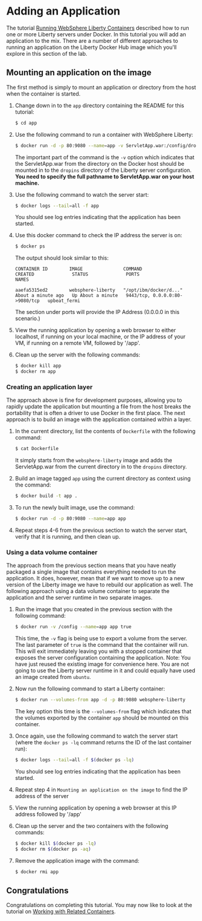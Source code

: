 # Adding an Application
The tutorial [Running WebSphere Liberty Containers](../liberty) described how to run one or more Liberty servers under Docker. In this tutorial you will add an application to the mix. There are a number of different approaches to running an application on the Liberty Docker Hub image which you'll explore in this section of the lab.

## Mounting an application on the image
The first method is simply to mount an application or directory from the host when the container is started.

1. Change down in to the `app` directory containing the README for this tutorial:

    ```bash
    $ cd app
    ```
2. Use the following command to run a container with WebSphere Liberty:

    ```bash
    $ docker run -d -p 80:9080 --name=app -v ServletApp.war:/config/dropins/app.war websphere-liberty
    ```
    The important part of the command is the `-v` option which indicates that the ServletApp.war from the directory on the Docker host should be mounted in to the `dropins` directory of the Liberty server configuration. **You need to specify the full pathname to ServletApp.war on your host machine.**

3. Use the following command to watch the server start:

    ```bash
    $ docker logs --tail=all -f app
    ```
    You should see log entries indicating that the application has been started.

4. Use this docker command to check the IP address the server is on:

    ```bash
    $ docker ps
    ```
    The output should look similar to this:

    ```
    CONTAINER ID        IMAGE               COMMAND                  CREATED              STATUS              PORTS                             NAMES

    aaefa5315ed2        websphere-liberty   "/opt/ibm/docker/d..."   About a minute ago   Up About a minute   9443/tcp, 0.0.0.0:80->9080/tcp   upbeat_fermi
    ```

    The section under ports will provide the IP Address (0.0.0.0 in this scenario.)

5. View the running application by opening a web browser to either localhost, if running on your local machine, or the IP address of your VM, if running on a remote VM, followed by '/app'.

6. Clean up the server with the following commands:

    ```bash
    $ docker kill app
    $ docker rm app
    ```

### Creating an application layer
The approach above is fine for development purposes, allowing you to rapidly update the application but mounting a file from the host breaks the portability that is often a driver to use Docker in the first place. The next approach is to build an image with the application contained within a layer.

1. In the current directory, list the contents of `Dockerfile` with the following command:

    ```bash
    $ cat Dockerfile
    ```
    It simply starts from the `websphere-liberty` image and adds the ServletApp.war from the current directory in to the `dropins` directory.

2. Build an image tagged `app` using the current directory as context using the command:

    ```bash
    $ docker build -t app .
    ```
3. To run the newly built image, use the command:

    ```bash
    $ docker run -d -p 80:9080 --name=app app
    ```
4. Repeat steps 4-6 from the previous section to watch the server start, verify that it is running, and then clean up.

### Using a data volume container
The approach from the previous section means that you have neatly packaged a single image that contains everything needed to run the application. It does, however, mean that if we want to move up to a new version of the Liberty image we have to rebuild our application as well. The following approach using a data volume container to separate the application and the server runtime in two separate images.

1. Run the image that you created in the previous section with the following command:

    ```bash
    $ docker run -v /config --name=app app true
    ```
    This time, the `-v` flag is being use to export a volume from the server. The last parameter of `true` is the command that the container will run. This will exit immediately leaving you with a stopped container that exposes the server configuration containing the application.
    Note: You have just reused the existing image for convenience here. You are not going to use the Liberty server runtime in it and could equally have used an image created from `ubuntu`.

2. Now run the following command to start a Liberty container:

    ```bash
    $ docker run --volumes-from app -d -p 80:9080 websphere-liberty
    ```
    The key option this time is the `--volumes-from` flag which indicates that the volumes exported by the container `app` should be mounted on this container.

3. Once again, use the following command to watch the server start (where the `docker ps -lq` command returns the ID of the last container run):

    ```bash
    $ docker logs --tail=all -f $(docker ps -lq)
    ```
    You should see log entries indicating that the application has been started.

4. Repeat step 4 in `Mounting an application on the image` to find the IP address of the server

5. View the running application by opening a web browser at this IP address followed by '/app'

6. Clean up the server and the two containers with the following commands:

    ```bash
    $ docker kill $(docker ps -lq)
    $ docker rm $(docker ps -aq)
    ```
7. Remove the application image with the command:

    ```bash
    $ docker rmi app
    ```

## Congratulations

Congratulations on completing this tutorial. You may now like to look at the tutorial on [Working with Related Containers](../compose).
